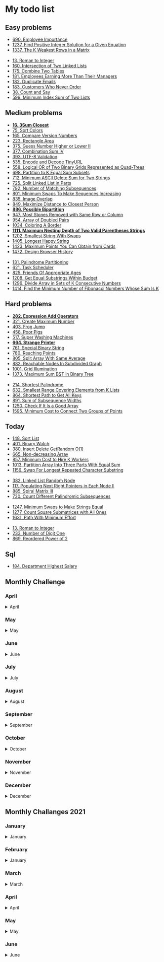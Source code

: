 # My todo list

## Easy problems

* [690. Employee Importance](https://leetcode.com/problems/employee-importance)
* [1237. Find Positive Integer Solution for a Given Equation](https://leetcode.com/problems/find-positive-integer-solution-for-a-given-equation)
* [1337. The K Weakest Rows in a Matrix](https://leetcode.com/problems/the-k-weakest-rows-in-a-matrix)  
&nbsp;  
* [13. Roman to Integer](https://leetcode.com/problems/roman-to-integer)
* [160. Intersection of Two Linked Lists](https://leetcode.com/problems/intersection-of-two-linked-lists)
* [175. Combine Two Tables](https://leetcode.com/problems/combine-two-tables)
* [181. Employees Earning More Than Their Managers](https://leetcode.com/problems/employees-earning-more-than-their-managers)
* [182. Duplicate Emails](https://leetcode.com/problems/duplicate-emails)
* [183. Customers Who Never Order](https://leetcode.com/problems/customers-who-never-order)
* [38. Count and Say](https://leetcode.com/problems/count-and-say)
* [599. Minimum Index Sum of Two Lists](https://leetcode.com/problems/minimum-index-sum-of-two-lists)

## Medium problems

* [**16. 3Sum Closest**](https://leetcode.com/problems/3sum-closest)
* [75. Sort Colors](https://leetcode.com/problems/sort-colors)
* [165. Compare Version Numbers](https://leetcode.com/problems/compare-version-numbers)
* [223. Rectangle Area](https://leetcode.com/problems/rectangle-area)
* [375. Guess Number Higher or Lower II](https://leetcode.com/problems/guess-number-higher-or-lower-ii)
* [377. Combination Sum IV](https://leetcode.com/problems/combination-sum-iv)
* [393. UTF-8 Validation](https://leetcode.com/problems/utf-8-validation)
* [535. Encode and Decode TinyURL](https://leetcode.com/problems/encode-and-decode-tinyurl)
* [558. Logical OR of Two Binary Grids Represented as Quad-Trees](https://leetcode.com/problems/logical-or-of-two-binary-grids-represented-as-quad-trees)
* [698. Partition to K Equal Sum Subsets](https://leetcode.com/problems/partition-to-k-equal-sum-subsets)
* [712. Minimum ASCII Delete Sum for Two Strings](https://leetcode.com/problems/minimum-ascii-delete-sum-for-two-strings)
* [725. Split Linked List in Parts](https://leetcode.com/problems/split-linked-list-in-parts)
* [792. Number of Matching Subsequences](https://leetcode.com/problems/number-of-matching-subsequences)
* [801. Minimum Swaps To Make Sequences Increasing](https://leetcode.com/problems/minimum-swaps-to-make-sequences-increasing)
* [835. Image Overlap](https://leetcode.com/problems/image-overlap)
* [849. Maximize Distance to Closest Person](https://leetcode.com/problems/maximize-distance-to-closest-person)
* [**886. Possible Bipartition**](https://leetcode.com/problems/possible-bipartition)
* [947. Most Stones Removed with Same Row or Column](https://leetcode.com/problems/most-stones-removed-with-same-row-or-column)
* [954. Array of Doubled Pairs](https://leetcode.com/problems/array-of-doubled-pairs)
* [1034. Coloring A Border](https://leetcode.com/problems/coloring-a-border)
* [**1111. Maximum Nesting Depth of Two Valid Parentheses Strings**](https://leetcode.com/problems/maximum-nesting-depth-of-two-valid-parentheses-strings)
* [1202. Smallest String With Swaps](https://leetcode.com/problems/smallest-string-with-swaps)
* [1405. Longest Happy String](https://leetcode.com/problems/longest-happy-string)
* [1423. Maximum Points You Can Obtain from Cards](https://leetcode.com/problems/maximum-points-you-can-obtain-from-cards)
* [1472. Design Browser History](https://leetcode.com/problems/design-browser-history)  
&nbsp;  
* [131. Palindrome Partitioning](https://leetcode.com/problems/palindrome-partitioning)
* [621. Task Scheduler](https://leetcode.com/problems/task-scheduler)
* [825. Friends Of Appropriate Ages](https://leetcode.com/problems/friends-of-appropriate-ages)
* [1208. Get Equal Substrings Within Budget](https://leetcode.com/problems/get-equal-substrings-within-budget)
* [1296. Divide Array in Sets of K Consecutive Numbers](https://leetcode.com/problems/divide-array-in-sets-of-k-consecutive-numbers)
* [1414. Find the Minimum Number of Fibonacci Numbers Whose Sum Is K](https://leetcode.com/problems/find-the-minimum-number-of-fibonacci-numbers-whose-sum-is-k)


## Hard problems

* [**282. Expression Add Operators**](https://leetcode.com/problems/expression-add-operators)
* [321. Create Maximum Number](https://leetcode.com/problems/create-maximum-number)
* [403. Frog Jump](https://leetcode.com/problems/frog-jump)
* [458. Poor Pigs](https://leetcode.com/problems/poor-pigs)
* [517. Super Washing Machines](https://leetcode.com/problems/super-washing-machines)
* [**664. Strange Printer**](https://leetcode.com/problems/strange-printer)
* [761. Special Binary String](https://leetcode.com/problems/special-binary-string)
* [780. Reaching Points](https://leetcode.com/problems/reaching-points)
* [805. Split Array With Same Average](https://leetcode.com/problems/split-array-with-same-average)
* [882. Reachable Nodes In Subdivided Graph](https://leetcode.com/problems/reachable-nodes-in-subdivided-graph)
* [1001. Grid Illumination](https://leetcode.com/problems/grid-illumination)
* [1373. Maximum Sum BST in Binary Tree](https://leetcode.com/problems/maximum-sum-bst-in-binary-tree)  
&nbsp;  
* [214. Shortest Palindrome](https://leetcode.com/problems/shortest-palindrome)
* [632. Smallest Range Covering Elements from K Lists](https://leetcode.com/problems/smallest-range-covering-elements-from-k-lists)
* [864. Shortest Path to Get All Keys](https://leetcode.com/problems/shortest-path-to-get-all-keys)
* [891. Sum of Subsequence Widths](https://leetcode.com/problems/sum-of-subsequence-widths)
* [1250. Check If It Is a Good Array](https://leetcode.com/problems/check-if-it-is-a-good-array)
* [1595. Minimum Cost to Connect Two Groups of Points](https://leetcode.com/problems/minimum-cost-to-connect-two-groups-of-points)



## Today

* [148. Sort List](https://leetcode.com/problems/sort-list)
* [401. Binary Watch](https://leetcode.com/problems/binary-watch)
* [380. Insert Delete GetRandom O(1)](https://leetcode.com/problems/insert-delete-getrandom-o1)
* [665. Non-decreasing Array](https://leetcode.com/problems/non-decreasing-array)
* [857. Minimum Cost to Hire K Workers](https://leetcode.com/problems/minimum-cost-to-hire-k-workers)
* [1013. Partition Array Into Three Parts With Equal Sum](https://leetcode.com/problems/partition-array-into-three-parts-with-equal-sum)
* [1156. Swap For Longest Repeated Character Substring](https://leetcode.com/problems/swap-for-longest-repeated-character-substring)  
&nbsp;  
* [382. Linked List Random Node](https://leetcode.com/problems/linked-list-random-node)
* [117. Populating Next Right Pointers in Each Node II](https://leetcode.com/problems/populating-next-right-pointers-in-each-node-ii)
* [885. Spiral Matrix III](https://leetcode.com/problems/spiral-matrix-iii)
* [730. Count Different Palindromic Subsequences](https://leetcode.com/problems/count-different-palindromic-subsequences)  
&nbsp;  
* [1247. Minimum Swaps to Make Strings Equal](https://leetcode.com/problems/minimum-swaps-to-make-strings-equal)
* [1277. Count Square Submatrices with All Ones](https://leetcode.com/problems/count-square-submatrices-with-all-ones)
* [1631. Path With Minimum Effort](https://leetcode.com/problems/path-with-minimum-effort)  
&nbsp;  
* [13. Roman to Integer](https://leetcode.com/problems/roman-to-integer)
* [233. Number of Digit One](https://leetcode.com/problems/number-of-digit-one)
* [869. Reordered Power of 2](https://leetcode.com/problems/reordered-power-of-2)

## Sql

* [184. Department Highest Salary](https://leetcode.com/problems/department-highest-salary)

## Monthly Challenge

### April

<details close><summary>April</summary>

* [ ] - [136. Single Number](https://leetcode.com/problems/single-number)
* [ ] - [202. Happy Number](https://leetcode.com/problems/happy-number)
* [ ] - [53. Maximum Subarray](https://leetcode.com/problems/maximum-subarray)
* [ ] - [283. Move Zeroes](https://leetcode.com/problems/move-zeroes)
* [ ] - [122. Best Time to Buy and Sell Stock II](https://leetcode.com/problems/best-time-to-buy-and-sell-stock-ii)
* [ ] - [49. Group Anagrams](https://leetcode.com/problems/group-anagrams)  
&nbsp;
* [ ] - [876. Middle of the Linked List](https://leetcode.com/problems/middle-of-the-linked-list)
* [ ] - [844. Backspace String Compare](https://leetcode.com/problems/backspace-string-compare)
* [ ] - [155. Min Stack](https://leetcode.com/problems/min-stack)
* [ ] - [543. Diameter of Binary Tree](https://leetcode.com/problems/diameter-of-binary-tree)
* [ ] - [1046. Last Stone Weight](https://leetcode.com/problems/last-stone-weight)
* [ ] - [525. Contiguous Array](https://leetcode.com/problems/contiguous-array)  
&nbsp;
* [ ] - [238. Product of Array Except Self](https://leetcode.com/problems/product-of-array-except-self)
* [ ] - [678. Valid Parenthesis String](https://leetcode.com/problems/valid-parenthesis-string)
* [ ] - [200. Number of Islands](https://leetcode.com/problems/number-of-islands)
* [ ] - [64. Minimum Path Sum](https://leetcode.com/problems/minimum-path-sum)
* [ ] - [33. Search in Rotated Sorted Array](https://leetcode.com/problems/search-in-rotated-sorted-array)
* [ ] - [1008. Construct Binary Search Tree from Preorder Traversal](https://leetcode.com/problems/construct-binary-search-tree-from-preorder-traversal)  
&nbsp;
* [ ] - [560. Subarray Sum Equals K](https://leetcode.com/problems/subarray-sum-equals-k)
* [ ] - [201. Bitwise AND of Numbers Range](https://leetcode.com/problems/bitwise-and-of-numbers-range)
* [ ] - [146. LRU Cache](https://leetcode.com/problems/lru-cache)
* [ ] - [55. Jump Game](https://leetcode.com/problems/jump-game)
* [ ] - [1143. Longest Common Subsequence](https://leetcode.com/problems/longest-common-subsequence)
* [ ] - [221. Maximal Square](https://leetcode.com/problems/maximal-square)  
&nbsp;
* [ ] - [124. Binary Tree Maximum Path Sum](https://leetcode.com/problems/binary-tree-maximum-path-sum)

</details>

### May

<details close><summary>May</summary>

* [ ] - [278. First Bad Version](https://leetcode.com/problems/first-bad-version)
* [ ] - [771. Jewels and Stones](https://leetcode.com/problems/jewels-and-stones)
* [ ] - [383. Ransom Note](https://leetcode.com/problems/ransom-note)
* [ ] - [476. Number Complement](https://leetcode.com/problems/number-complement)
* [ ] - [387. First Unique Character in a String](https://leetcode.com/problems/first-unique-character-in-a-string)
* [ ] - [169. Majority Element](https://leetcode.com/problems/majority-element)
* [ ] - [993. Cousins in Binary Tree](https://leetcode.com/problems/cousins-in-binary-tree)  
&nbsp;
* [ ] - [1232. Check If It Is a Straight Line](https://leetcode.com/problems/check-if-it-is-a-straight-line)
* [ ] - [367. Valid Perfect Square](https://leetcode.com/problems/valid-perfect-square)
* [ ] - [997. Find the Town Judge](https://leetcode.com/problems/find-the-town-judge)
* [ ] - [733. Flood Fill](https://leetcode.com/problems/flood-fill)
* [ ] - [540. Single Element in a Sorted Array](https://leetcode.com/problems/single-element-in-a-sorted-array)
* [ ] - [402. Remove K Digits](https://leetcode.com/problems/remove-k-digits)
* [ ] - [208. Implement Trie (Prefix Tree)](https://leetcode.com/problems/implement-trie-prefix-tree)  
&nbsp;
* [ ] - [918. Maximum Sum Circular Subarray](https://leetcode.com/problems/maximum-sum-circular-subarray)
* [ ] - [328. Odd Even Linked List](https://leetcode.com/problems/odd-even-linked-list)
* [ ] - [438. Find All Anagrams in a String](https://leetcode.com/problems/find-all-anagrams-in-a-string)
* [ ] - [567. Permutation in String](https://leetcode.com/problems/permutation-in-string)
* [ ] - [901. Online Stock Span](https://leetcode.com/problems/online-stock-span)
* [ ] - [230. Kth Smallest Element in a BST](https://leetcode.com/problems/kth-smallest-element-in-a-bst)
* [ ] - [1277. Count Square Submatrices with All Ones](https://leetcode.com/problems/count-square-submatrices-with-all-ones)  
&nbsp;
* [ ] - [451. Sort Characters By Frequency](https://leetcode.com/problems/sort-characters-by-frequency)
* [ ] - [986. Interval List Intersections](https://leetcode.com/problems/interval-list-intersections)
* [ ] - [1008. Construct Binary Search Tree from Preorder Traversal](https://leetcode.com/problems/construct-binary-search-tree-from-preorder-traversal)
* [ ] - [1035. Uncrossed Lines](https://leetcode.com/problems/uncrossed-lines)
* [ ] - [525. Contiguous Array](https://leetcode.com/problems/contiguous-array)
* [ ] - [886. Possible Bipartition](https://leetcode.com/problems/possible-bipartition)
* [ ] - [338. Counting Bits](https://leetcode.com/problems/counting-bits)  
&nbsp;
* [x] - [207. Course Schedule](https://leetcode.com/problems/course-schedule)
* [ ] - [973. K Closest Points to Origin](https://leetcode.com/problems/k-closest-points-to-origin)
* [ ] - [72. Edit Distance](https://leetcode.com/problems/edit-distance)

</details>

### June

<details close><summary>June</summary>

* [ ] - [226. Invert Binary Tree](https://leetcode.com/problems/invert-binary-tree)
* [ ] - [237. Delete Node in a Linked List](https://leetcode.com/problems/delete-node-in-a-linked-list)
* [ ] - [1029. Two City Scheduling](https://leetcode.com/problems/two-city-scheduling)
* [ ] - [344. Reverse String](https://leetcode.com/problems/reverse-string)
* [ ] - [528. Random Pick with Weight](https://leetcode.com/problems/random-pick-with-weight)
* [ ] - [406. Queue Reconstruction by Height](https://leetcode.com/problems/queue-reconstruction-by-height)
* [ ] - [518. Coin Change 2](https://leetcode.com/problems/coin-change-2)  
&nbsp;
* [ ] - [231. Power of Two](https://leetcode.com/problems/power-of-two)
* [ ] - [392. Is Subsequence](https://leetcode.com/problems/is-subsequence)
* [ ] - [35. Search Insert Position](https://leetcode.com/problems/search-insert-position)
* [ ] - [75. Sort Colors](https://leetcode.com/problems/sort-colors)
* [ ] - [380. Insert Delete GetRandom O(1)](https://leetcode.com/problems/insert-delete-getrandom-o1)
* [ ] - [368. Largest Divisible Subset](https://leetcode.com/problems/largest-divisible-subset)
* [ ] - [787. Cheapest Flights Within K Stops](https://leetcode.com/problems/cheapest-flights-within-k-stops)  
&nbsp;
* [ ] - [700. Search in a Binary Search Tree](https://leetcode.com/problems/search-in-a-binary-search-tree)
* [ ] - [468. Validate IP Address](https://leetcode.com/problems/validate-ip-address)
* [ ] - [130. Surrounded Regions](https://leetcode.com/problems/surrounded-regions)
* [ ] - [275. H-Index II](https://leetcode.com/problems/h-index-ii)
* [ ] - [1044. Longest Duplicate Substring](https://leetcode.com/problems/longest-duplicate-substring)
* [ ] - [60. Permutation Sequence](https://leetcode.com/problems/permutation-sequence)
* [ ] - [174. Dungeon Game](https://leetcode.com/problems/dungeon-game)  
&nbsp;
* [ ] - [137. Single Number II](https://leetcode.com/problems/single-number-ii)
* [ ] - [222. Count Complete Tree Nodes](https://leetcode.com/problems/count-complete-tree-nodes)
* [ ] - [96. Unique Binary Search Trees](https://leetcode.com/problems/unique-binary-search-trees)
* [ ] - [287. Find the Duplicate Number](https://leetcode.com/problems/find-the-duplicate-number)
* [ ] - [129. Sum Root to Leaf Numbers](https://leetcode.com/problems/sum-root-to-leaf-numbers)
* [ ] - [279. Perfect Squares](https://leetcode.com/problems/perfect-squares)
* [ ] - [332. Reconstruct Itinerary](https://leetcode.com/problems/reconstruct-itinerary)  
&nbsp;
* [ ] - [62. Unique Paths](https://leetcode.com/problems/unique-paths)
* [ ] - [212. Word Search II](https://leetcode.com/problems/word-search-ii)

</details>

### July

<details close><summary>July</summary>

* [ ] - [441. Arranging Coins](https://leetcode.com/problems/arranging-coins)
* [ ] - [107. Binary Tree Level Order Traversal II](https://leetcode.com/problems/binary-tree-level-order-traversal-ii)
* [ ] - [957. Prison Cells After N Days](https://leetcode.com/problems/prison-cells-after-n-days)
* [ ] - [Ugly Number II](https://leetcode.com/problems/ugly-number-ii)
* [ ] - [Hamming Distance](https://leetcode.com/problems/hamming-distance)
* [ ] - [Plus One](https://leetcode.com/problems/plus-one)
* [ ] - [463. Island Perimeter](https://leetcode.com/problems/island-perimeter)  
&nbsp;
* [ ] - [15. 3Sum](https://leetcode.com/problems/3sum)
* [ ] - [662. Maximum Width of Binary Tree](https://leetcode.com/problems/maximum-width-of-binary-tree)
* [ ] - [430. Flatten a Multilevel Doubly Linked List](https://leetcode.com/problems/flatten-a-multilevel-doubly-linked-list)
* [ ] - [78. Subsets](https://leetcode.com/problems/subsets)
* [ ] - [190. Reverse Bits](https://leetcode.com/problems/reverse-bits)
* [ ] - [100. Same Tree](https://leetcode.com/problems/same-tree)
* [ ] - [1344. Angle Between Hands of a Clock](https://leetcode.com/problems/angle-between-hands-of-a-clock)  
&nbsp;
* [ ] - [151. Reverse Words in a String](https://leetcode.com/problems/reverse-words-in-a-string)
* [ ] - [50. Pow(x, n)](https://leetcode.com/problems/powx-n)
* [ ] - [347. Top K Frequent Elements](https://leetcode.com/problems/top-k-frequent-elements)
* [x] - [210. Course Schedule II](https://leetcode.com/problems/course-schedule-ii)
* [ ] - [67. Add Binary](https://leetcode.com/problems/add-binary)
* [ ] - [203. Remove Linked List Elements](https://leetcode.com/problems/remove-linked-list-elements)
* [ ] - [79. Word Search](https://leetcode.com/problems/word-search)  
&nbsp;
* [ ] - [103. Binary Tree Zigzag Level Order Traversal](https://leetcode.com/problems/binary-tree-zigzag-level-order-traversal)
* [ ] - [260. Single Number III](https://leetcode.com/problems/single-number-iii)
* [ ] - [797. All Paths From Source to Target](https://leetcode.com/problems/all-paths-from-source-to-target)
* [ ] - [154. Find Minimum in Rotated Sorted Array II](https://leetcode.com/problems/find-minimum-in-rotated-sorted-array-ii)
* [ ] - [258. Add Digits](https://leetcode.com/problems/add-digits)
* [ ] - [106. Construct Binary Tree from Inorder and Postorder Traversal](https://leetcode.com/problems/construct-binary-tree-from-inorder-and-postorder-traversal)
* [ ] - [621. Task Scheduler](https://leetcode.com/problems/task-scheduler)  
&nbsp;
* [ ] - [309. Best Time to Buy and Sell Stock with Cooldown](https://leetcode.com/problems/best-time-to-buy-and-sell-stock-with-cooldown)
* [ ] - [140. Word Break II](https://leetcode.com/problems/word-break-ii)
* [ ] - [70. Climbing Stairs](https://leetcode.com/problems/climbing-stairs)  

</details>

### August

<details close><summary>August</summary>

* [ ] - [520. Detect Capital](https://leetcode.com/problems/detect-capital)
* [ ] - [705. Design HashSet](https://leetcode.com/problems/design-hashset)
* [ ] - [125. Valid Palindrome](https://leetcode.com/problems/valid-palindrome)
* [ ] - [342. Power of Four](https://leetcode.com/problems/power-of-four)
* [ ] - [211. Design Add and Search Words Data Structure](https://leetcode.com/problems/design-add-and-search-words-data-structure)
* [ ] - [442. Find All Duplicates in an Array](https://leetcode.com/problems/find-all-duplicates-in-an-array)
* [ ] - [987. Vertical Order Traversal of a Binary Tree](https://leetcode.com/problems/vertical-order-traversal-of-a-binary-tree)  
&nbsp;
* [ ] - [437. Path Sum III](https://leetcode.com/problems/path-sum-iii)
* [ ] - [994. Rotting Oranges](https://leetcode.com/problems/rotting-oranges)
* [ ] - [171. Excel Sheet Column Number](https://leetcode.com/problems/excel-sheet-column-number)
* [ ] - [274. H-Index](https://leetcode.com/problems/h-index)
* [ ] - [119. Pascal's Triangle II](https://leetcode.com/problems/pascals-triangle-ii)
* [ ] - [1286. Iterator for Combination](https://leetcode.com/problems/iterator-for-combination)
* [ ] - [409. Longest Palindrome](https://leetcode.com/problems/longest-palindrome)  
&nbsp;
* [ ] - [435. Non-overlapping Intervals](https://leetcode.com/problems/non-overlapping-intervals)
* [ ] - [123. Best Time to Buy and Sell Stock III](https://leetcode.com/problems/best-time-to-buy-and-sell-stock-iii)
* [ ] - [1103. Distribute Candies to People](https://leetcode.com/problems/distribute-candies-to-people)
* [ ] - [967. Numbers With Same Consecutive Differences](https://leetcode.com/problems/numbers-with-same-consecutive-differences)
* [ ] - [824. Goat Latin](https://leetcode.com/problems/goat-latin)
* [ ] - [143. Reorder List](https://leetcode.com/problems/reorder-list)
* [ ] - [905. Sort Array By Parity](https://leetcode.com/problems/sort-array-by-parity)  
&nbsp;
* [ ] - [497. Random Point in Non-overlapping Rectangles](https://leetcode.com/problems/random-point-in-non-overlapping-rectangles)
* [ ] - [1032. Stream of Characters](https://leetcode.com/problems/stream-of-characters)
* [ ] - [404. Sum of Left Leaves](https://leetcode.com/problems/sum-of-left-leaves)
* [ ] - [983. Minimum Cost For Tickets](https://leetcode.com/problems/minimum-cost-for-tickets)
* [ ] - [412. Fizz Buzz](https://leetcode.com/problems/fizz-buzz)
* [ ] - [436. Find Right Interval](https://leetcode.com/problems/find-right-interval)
* [ ] - [470. Implement Rand10() Using Rand7()](https://leetcode.com/problems/implement-rand10-using-rand7)  
&nbsp;
* [ ] - [969. Pancake Sorting](https://leetcode.com/problems/pancake-sorting)
* [ ] - [952. Largest Component Size by Common Factor](https://leetcode.com/problems/largest-component-size-by-common-factor)
* [ ] - [450. Delete Node in a BST](https://leetcode.com/problems/delete-node-in-a-bst)  

</details> 

### September 

<details close><summary>September</summary>

* [ ] - [949. Largest Time for Given Digits](https://leetcode.com/problems/largest-time-for-given-digits)
* [ ] - [220. Contains Duplicate III](https://leetcode.com/problems/contains-duplicate-iii)
* [ ] - [459. Repeated Substring Pattern](https://leetcode.com/problems/repeated-substring-pattern)
* [ ] - [763. Partition Labels](https://leetcode.com/problems/partition-labels)
* [ ] - [1305. All Elements in Two Binary Search Trees](https://leetcode.com/problems/all-elements-in-two-binary-search-trees)
* [ ] - [835. Image Overlap](https://leetcode.com/problems/image-overlap)
* [ ] - [290. Word Pattern](https://leetcode.com/problems/word-pattern)  
&nbsp;
* [ ] - [1022. Sum of Root To Leaf Binary Numbers](https://leetcode.com/problems/sum-of-root-to-leaf-binary-numbers)
* [ ] - [165. Compare Version Numbers](https://leetcode.com/problems/compare-version-numbers)
* [ ] - [299. Bulls and Cows](https://leetcode.com/problems/bulls-and-cows)
* [ ] - [152. Maximum Product Subarray](https://leetcode.com/problems/maximum-product-subarray)
* [ ] - [216. Combination Sum III](https://leetcode.com/problems/combination-sum-iii)
* [ ] - [57. Insert Interval](https://leetcode.com/problems/insert-interval)
* [ ] - [198. House Robber](https://leetcode.com/problems/house-robber)  
&nbsp;
* [ ] - [58. Length of Last Word](https://leetcode.com/problems/length-of-last-word)
* [ ] - [421. Maximum XOR of Two Numbers in an Array](https://leetcode.com/problems/maximum-xor-of-two-numbers-in-an-array)
* [ ] - [1041. Robot Bounded In Circle](https://leetcode.com/problems/robot-bounded-in-circle)
* [ ] - [121. Best Time to Buy and Sell Stock](https://leetcode.com/problems/best-time-to-buy-and-sell-stock)
* [ ] - [1291. Sequential Digits](https://leetcode.com/problems/sequential-digits)
* [ ] - [980. Unique Paths III](https://leetcode.com/problems/unique-paths-iii)
* [ ] - [1094. Car Pooling](https://leetcode.com/problems/car-pooling)  
&nbsp;
* [ ] - [229. Majority Element II](https://leetcode.com/problems/majority-element-ii)
* [ ] - [134. Gas Station](https://leetcode.com/problems/gas-station)
* [ ] - [389. Find the Difference](https://leetcode.com/problems/find-the-difference)
* [ ] - [179. Largest Number](https://leetcode.com/problems/largest-number)
* [ ] - [495. Teemo Attacking](https://leetcode.com/problems/teemo-attacking)
* [ ] - [399. Evaluate Division](https://leetcode.com/problems/evaluate-division)
* [ ] - [713. Subarray Product Less Than K](https://leetcode.com/problems/subarray-product-less-than-k)  
&nbsp;
* [ ] - [139. Word Break](https://leetcode.com/problems/word-break)
* [ ] - [41. First Missing Positive](https://leetcode.com/problems/first-missing-positive)  

</details>

### October

<details close><summary>October</summary>

* [ ] - [933. Number of Recent Calls](https://leetcode.com/problems/number-of-recent-calls)
* [ ] - [39. Combination Sum](https://leetcode.com/problems/combination-sum)
* [ ] - [532. K-diff Pairs in an Array](https://leetcode.com/problems/k-diff-pairs-in-an-array)
* [ ] - [1288. Remove Covered Intervals](https://leetcode.com/problems/remove-covered-intervals)
* [ ] - [1009. Complement of Base 10 Integer](https://leetcode.com/problems/complement-of-base-10-integer)
* [ ] - [701. Insert into a Binary Search Tree](https://leetcode.com/problems/insert-into-a-binary-search-tree)
* [ ] - [61. Rotate List](https://leetcode.com/problems/rotate-list)  
&nbsp;
* [ ] - [704. Binary Search](https://leetcode.com/problems/binary-search)
* [ ] - [297. Serialize and Deserialize Binary Tree](https://leetcode.com/problems/serialize-and-deserialize-binary-tree)
* [ ] - [452. Minimum Number of Arrows to Burst Balloons](https://leetcode.com/problems/minimum-number-of-arrows-to-burst-balloons)
* [ ] - [316. Remove Duplicate Letters](https://leetcode.com/problems/remove-duplicate-letters)
* [ ] - [859. Buddy Strings](https://leetcode.com/problems/buddy-strings)
* [ ] - [148. Sort List](https://leetcode.com/problems/sort-list)
* [ ] - [213. House Robber II](https://leetcode.com/problems/house-robber-ii)  
&nbsp;
* [ ] - [189. Rotate Array](https://leetcode.com/problems/rotate-array)
* [ ] - [74. Search a 2D Matrix](https://leetcode.com/problems/search-a-2d-matrix)
* [ ] - [187. Repeated DNA Sequences](https://leetcode.com/problems/repeated-dna-sequences)
* [ ] - [188. Best Time to Buy and Sell Stock IV](https://leetcode.com/problems/best-time-to-buy-and-sell-stock-iv)
* [ ] - [1007. Minimum Domino Rotations For Equal Row](https://leetcode.com/problems/minimum-domino-rotations-for-equal-row)
* [ ] - [133. Clone Graph](https://leetcode.com/problems/clone-graph)
* [ ] - [735. Asteroid Collision](https://leetcode.com/problems/asteroid-collision)  
&nbsp;
* [ ] - [111. Minimum Depth of Binary Tree](https://leetcode.com/problems/minimum-depth-of-binary-tree)
* [ ] - [132 Pattern](https://leetcode.com/problems/132-pattern)
* [ ] - [948. Bag of Tokens](https://leetcode.com/problems/bag-of-tokens)
* [ ] - [1510. Stone Game IV](https://leetcode.com/problems/stone-game-iv)
* [ ] - [799. Champagne Tower](https://leetcode.com/problems/champagne-tower)
* [ ] - [142. Linked List Cycle II](https://leetcode.com/problems/linked-list-cycle-ii)
* [ ] - [228. Summary Ranges](https://leetcode.com/problems/summary-ranges)  
&nbsp;
* [ ] - [849. Maximize Distance to Closest Person](https://leetcode.com/problems/maximize-distance-to-closest-person)
* [ ] - [673. Number of Longest Increasing Subsequence](https://leetcode.com/problems/number-of-longest-increasing-subsequence)
* [ ] - [99. Recover Binary Search Tree](https://leetcode.com/problems/recover-binary-search-tree)  

</details>

### November

<details close><summary>November</summary>

* [ ] - [1290. Convert Binary Number in a Linked List to Integer](https://leetcode.com/problems/convert-binary-number-in-a-linked-list-to-integer)
* [ ] - [147. Insertion Sort List](https://leetcode.com/problems/insertion-sort-list)
* [ ] - [1446. Consecutive Characters](https://leetcode.com/problems/consecutive-characters)
* [ ] - [310. Minimum Height Trees](https://leetcode.com/problems/minimum-height-trees)
* [ ] - [1217. Minimum Cost to Move Chips to The Same Position](https://leetcode.com/problems/minimum-cost-to-move-chips-to-the-same-position)
* [ ] - [1283. Find the Smallest Divisor Given a Threshold](https://leetcode.com/problems/find-the-smallest-divisor-given-a-threshold)
* [ ] - [445. Add Two Numbers II](https://leetcode.com/problems/add-two-numbers-ii)  
&nbsp;
* [ ] - [563. Binary Tree Tilt](https://leetcode.com/problems/binary-tree-tilt)
* [ ] - [1026. Maximum Difference Between Node and Ancestor](https://leetcode.com/problems/maximum-difference-between-node-and-ancestor)
* [ ] - [832. Flipping an Image](https://leetcode.com/problems/flipping-an-image)
* [ ] - [593. Valid Square](https://leetcode.com/problems/valid-square)
* [ ] - [47. Permutations II](https://leetcode.com/problems/permutations-ii)
* [ ] - [116. Populating Next Right Pointers in Each Node](https://leetcode.com/problems/populating-next-right-pointers-in-each-node)
* [ ] - [458. Poor Pigs](https://leetcode.com/problems/poor-pigs)  
&nbsp;
* [ ] - [938. Range Sum of BST](https://leetcode.com/problems/range-sum-of-bst)
* [ ] - [845. Longest Mountain in Array](https://leetcode.com/problems/longest-mountain-in-array)
* [ ] - [858. Mirror Reflection](https://leetcode.com/problems/mirror-reflection)
* [ ] - [56. Merge Intervals](https://leetcode.com/problems/merge-intervals)
* [ ] - [394. Decode String](https://leetcode.com/problems/decode-string)
* [ ] - [81. Search in Rotated Sorted Array II](https://leetcode.com/problems/search-in-rotated-sorted-array-ii)
* [ ] - [902. Numbers At Most N Given Digit Set](https://leetcode.com/problems/numbers-at-most-n-given-digit-set)  
&nbsp;
* [ ] - [804. Unique Morse Code Words](https://leetcode.com/problems/unique-morse-code-words)
* [ ] - [337. House Robber III](https://leetcode.com/problems/house-robber-iii)
* [ ] - [227. Basic Calculator II](https://leetcode.com/problems/basic-calculator-ii)
* [ ] - [1015. Smallest Integer Divisible by K](https://leetcode.com/problems/smallest-integer-divisible-by-k)
* [ ] - [395. Longest Substring with At Least K Repeating Characters](https://leetcode.com/problems/longest-substring-with-at-least-k-repeating-characters)
* [ ] - [416. Partition Equal Subset Sum](https://leetcode.com/problems/partition-equal-subset-sum)
* [ ] - [239. Sliding Window Maximum](https://leetcode.com/problems/sliding-window-maximum)  
&nbsp;
* [ ] - [1306. Jump Game III](https://leetcode.com/problems/jump-game-iii)
* [ ] - [218. The Skyline Problem](https://leetcode.com/problems/the-skyline-problem)  

</details>


### December

<details close><summary>December</summary>

* [x] - [104. Maximum Depth of Binary Tree](https://leetcode.com/problems/maximum-depth-of-binary-tree)
* [x] - [382. Linked List Random Node](https://leetcode.com/problems/linked-list-random-node)
* [x] - [897. Increasing Order Search Tree](https://leetcode.com/problems/increasing-order-search-tree)
* [x] - [1492. The kth Factor of n](https://leetcode.com/problems/the-kth-factor-of-n)
* [x] - [605. Can Place Flowers](https://leetcode.com/problems/can-place-flowers)
* [ ] - [117. Populating Next Right Pointers in Each Node II](https://leetcode.com/problems/populating-next-right-pointers-in-each-node-ii)
* [x] - [59. Spiral Matrix II](https://leetcode.com/problems/spiral-matrix-ii)  
&nbsp;
* [ ] - [1010. Pairs of Songs With Total Durations Divisible by 60](https://leetcode.com/problems/pairs-of-songs-with-total-durations-divisible-by-60)
* [ ] - [173. Binary Search Tree Iterator](https://leetcode.com/problems/binary-search-tree-iterator)
* [ ] - [941. Valid Mountain Array](https://leetcode.com/problems/valid-mountain-array)
* [ ] - [80. Remove Duplicates from Sorted Array II](https://leetcode.com/problems/remove-duplicates-from-sorted-array-ii)
* [ ] - [865. Smallest Subtree with all the Deepest Nodes](https://leetcode.com/problems/smallest-subtree-with-all-the-deepest-nodes)
* [ ] - [312. Burst Balloons](https://leetcode.com/problems/burst-balloons)
* [ ] - [131. Palindrome Partitioning](https://leetcode.com/problems/palindrome-partitioning)  
&nbsp;
* [ ] - [977. Squares of a Sorted Array](https://leetcode.com/problems/squares-of-a-sorted-array)
* [ ] - [98. Validate Binary Search Tree](https://leetcode.com/problems/validate-binary-search-tree)
* [ ] - [454. 4Sum II](https://leetcode.com/problems/4sum-ii)
* [ ] - [334. Increasing Triplet Subsequence](https://leetcode.com/problems/increasing-triplet-subsequence)
* [ ] - [1463. Cherry Pickup II](https://leetcode.com/problems/cherry-pickup-ii)
* [ ] - [880. Decoded String at Index](https://leetcode.com/problems/decoded-string-at-index)
* [ ] - [910. Smallest Range II](https://leetcode.com/problems/smallest-range-ii)  
&nbsp;  
* [x] - [110. Balanced Binary Tree](https://leetcode.com/problems/balanced-binary-tree)
* [ ] - [556. Next Greater Element III](https://leetcode.com/problems/next-greater-element-iii)
* [ ] - [24. Swap Nodes in Pairs](https://leetcode.com/problems/swap-nodes-in-pairs)
* [ ] - [498. Diagonal Traverse](https://leetcode.com/problems/diagonal-traverse)
* [ ] - [91. Decode Ways](https://leetcode.com/problems/decode-ways)
* [ ] - [1345. Jump Game IV](https://leetcode.com/problems/jump-game-iv)
* [ ] - [754. Reach a Number](https://leetcode.com/problems/reach-a-number)  
&nbsp;
* [ ] - [1457. Pseudo-Palindromic Paths in a Binary Tree](https://leetcode.com/problems/pseudo-palindromic-paths-in-a-binary-tree)
* [ ] - [289. Game of Life](https://leetcode.com/problems/game-of-life)
* [x] - [84. Largest Rectangle in Histogram](https://leetcode.com/problems/largest-rectangle-in-histogram)  

</details>

## Monthly Challanges 2021

### January

<details close><summary>January</summary>

* [x] - [1640. Check Array Formation Through Concatenation](https://leetcode.com/problems/check-array-formation-through-concatenation)
* [x] - [1379. Find a Corresponding Node of a Binary Tree in a Clone of That Tree](https://leetcode.com/problems/find-a-corresponding-node-of-a-binary-tree-in-a-clone-of-that-tree)
* [x] - [526. Beautiful Arrangement](https://leetcode.com/problems/beautiful-arrangement)
* [x] - [21. Merge Two Sorted Lists](https://leetcode.com/problems/merge-two-sorted-lists)
* [x] - [82. Remove Duplicates from Sorted List II](https://leetcode.com/problems/remove-duplicates-from-sorted-list-ii)
* [x] - [1539. Kth Missing Positive Number](https://leetcode.com/problems/kth-missing-positive-number)
* [x] - [3. Longest Substring Without Repeating Characters](https://leetcode.com/problems/longest-substring-without-repeating-characters)  
&nbsp;
* [x] - [1662. Check If Two String Arrays are Equivalent](https://leetcode.com/problems/check-if-two-string-arrays-are-equivalent)
* [x] - [127. Word Ladder](https://leetcode.com/problems/word-ladder)
* [x] - [1649. Create Sorted Array through Instructions](https://leetcode.com/problems/create-sorted-array-through-instructions)
* [x] - [88. Merge Sorted Array](https://leetcode.com/problems/merge-sorted-array)
* [x] - [2. Add Two Numbers](https://leetcode.com/problems/add-two-numbers)
* [x] - [881. Boats to Save People](https://leetcode.com/problems/boats-to-save-people)
* [x] - [1658. Minimum Operations to Reduce X to Zero](https://leetcode.com/problems/minimum-operations-to-reduce-x-to-zero)  
&nbsp;
* [x] - [1646. Get Maximum in Generated Array](https://leetcode.com/problems/get-maximum-in-generated-array)
* [x] - [215. Kth Largest Element in an Array](https://leetcode.com/problems/kth-largest-element-in-an-array)
* [x] - [1641. Count Sorted Vowel Strings](https://leetcode.com/problems/count-sorted-vowel-strings)
* [x] - [1679. Max Number of K-Sum Pairs](https://leetcode.com/problems/max-number-of-k-sum-pairs)
* [x] - [5. Longest Palindromic Substring](https://leetcode.com/problems/longest-palindromic-substring)
* [x] - [20. Valid Parentheses](https://leetcode.com/problems/valid-parentheses)
* [x] - [1673. Find the Most Competitive Subsequence](https://leetcode.com/problems/find-the-most-competitive-subsequence)  
&nbsp;  
* [x] - [1657. Determine if Two Strings Are Close](https://leetcode.com/problems/determine-if-two-strings-are-close)
* [x] - [1329. Sort the Matrix Diagonally](https://leetcode.com/problems/sort-the-matrix-diagonally)  
* [x] - [23. Merge k Sorted Lists](https://leetcode.com/problems/merge-k-sorted-lists)
* [x] - [1437. Check If All 1's Are at Least Length K Places Away](https://leetcode.com/problems/check-if-all-1s-are-at-least-length-k-places-away)
* [x] - [1631. Path With Minimum Effort](https://leetcode.com/problems/path-with-minimum-effort)
* [x] - [1680. Concatenation of Consecutive Binary Numbers](https://leetcode.com/problems/concatenation-of-consecutive-binary-numbers)
* [x] - [1663. Smallest String With A Given Numeric Value](https://leetcode.com/problems/smallest-string-with-a-given-numeric-value)  
&nbsp;  
* [x] - [987. Vertical Order Traversal of a Binary Tree](https://leetcode.com/problems/vertical-order-traversal-of-a-binary-tree)
* [x] - [1675. Minimize Deviation in Array](https://leetcode.com/problems/minimize-deviation-in-array)
* [x] - [31. Next Permutation](https://leetcode.com/problems/next-permutation)

</details>

### February

<details close><summary>January</summary>

* [x] - [191. Number of 1 Bits](https://leetcode.com/problems/number-of-1-bits)
* [x] - [669. Trim a Binary Search Tree](https://leetcode.com/problems/trim-a-binary-search-tree)
* [x] - [141. Linked List Cycle](https://leetcode.com/problems/linked-list-cycle)
* [x] - [594. Longest Harmonious Subsequence](https://leetcode.com/problems/longest-harmonious-subsequence)
* [x] - [71. Simplify Path](https://leetcode.com/problems/simplify-path)
* [x] - [199. Binary Tree Right Side View](https://leetcode.com/problems/binary-tree-right-side-view)
* [x] - [Shortest Distance to a Character](https://leetcode.com/problems/shortest-distance-to-a-character)  
&nbsp;  
* [x] - [Peeking Iterator](https://leetcode.com/problems/peeking-iterator)
* [x] - [Convert BST to Greater Tree](https://leetcode.com/problems/convert-bst-to-greater-tree)
* [x] - [Copy List with Random Pointer](https://leetcode.com/problems/copy-list-with-random-pointer)
* [x] - [Valid Anagram](https://leetcode.com/problems/valid-anagram)
* [x] - [Number of Steps to Reduce a Number to Zero](https://leetcode.com/problems/number-of-steps-to-reduce-a-number-to-zero)
* [x] - [Shortest Path in Binary Matrix](https://leetcode.com/problems/shortest-path-in-binary-matrix)
* [x] - [Is Graph Bipartite?](https://leetcode.com/problems/is-graph-bipartite)  
&nbsp;  
* [x] - [The K Weakest Rows in a Matrix](https://leetcode.com/problems/the-k-weakest-rows-in-a-matrix)
* [ ] - [Letter Case Permutation](https://leetcode.com/problems/letter-case-permutation)
* [ ] - [Container With Most Water](https://leetcode.com/problems/container-with-most-water)
* [x] - [Arithmetic Slices](https://leetcode.com/problems/arithmetic-slices)
* [x] - [Minimum Remove to Make Valid Parentheses](https://leetcode.com/problems/minimum-remove-to-make-valid-parentheses)
* [x] - [Roman to Integer](https://leetcode.com/problems/roman-to-integer)
* [x] - [Broken Calculator](https://leetcode.com/problems/broken-calculator)  
&nbsp;  
* [x] - [Longest Word in Dictionary through Deleting](https://leetcode.com/problems/longest-word-in-dictionary-through-deleting)
* [ ] - [Search a 2D Matrix II](https://leetcode.com/problems/search-a-2d-matrix-ii)
* [ ] - [Score of Parentheses](https://leetcode.com/problems/score-of-parenthesesF)
* [ ] - [Shortest Unsorted Continuous Subarray](https://leetcode.com/problems/shortest-unsorted-continuous-subarray)
* [x] - [Validate Stack Sequences](https://leetcode.com/problems/validate-stack-sequences)
* [ ] - [Divide Two Integers](https://leetcode.com/problems/divide-two-integers)
* [ ] - [Maximum Frequency Stack](https://leetcode.com/problems/maximum-frequency-stack)

</details>

### March

<details close><summary>March</summary>

* [x] - [Distribute Candies](https://leetcode.com/problems/distribute-candies)
* [x] - [Set Mismatch](https://leetcode.com/problems/set-mismatch)
* [x] - [Missing Number](https://leetcode.com/problems/missing-number)
* [x] - [Intersection of Two Linked Lists](https://leetcode.com/problems/intersection-of-two-linked-lists)
* [ ] - [Average of Levels in Binary Tree](https://leetcode.com/problems/average-of-levels-in-binary-tree)
* [ ] - [Short Encoding of Words](https://leetcode.com/problems/short-encoding-of-words)
* [ ] - [Design HashMap](https://leetcode.com/problems/design-hashmap)  
&nbsp;  
* [ ] - [Remove Palindromic Subsequences](https://leetcode.com/problems/remove-palindromic-subsequences)
* [ ] - [Add One Row to Tree](https://leetcode.com/problems/add-one-row-to-tree)
* [ ] - [Integer to Roman](https://leetcode.com/problems/integer-to-roman)
* [ ] - [Coin Change](https://leetcode.com/problems/coin-change)
* [ ] - [Check If a String Contains All Binary Codes of Size K](https://leetcode.com/problems/check-if-a-string-contains-all-binary-codes-of-size-k)
* [ ] - [Binary Trees With Factors](https://leetcode.com/problems/binary-trees-with-factors)
* [ ] - [Swapping Nodes in a Linked List](https://leetcode.com/problems/swapping-nodes-in-a-linked-list)  
&nbsp;  
* [ ] - [Encode and Decode TinyURL](https://leetcode.com/problems/encode-and-decode-tinyurl)  
* [ ] - [Best Time to Buy and Sell Stock with Transaction Fee](https://leetcode.com/problems/best-time-to-buy-and-sell-stock-with-transaction-fee)
* [ ] - [Generate Random Point in a Circle](https://leetcode.com/problems/generate-random-point-in-a-circle)
* [ ] - [Wiggle Subsequence](https://leetcode.com/problems/wiggle-subsequence)
* [ ] - [Keys and Rooms](https://leetcode.com/problems/keys-and-rooms)
* [ ] - [Design Underground System](https://leetcode.com/problems/design-underground-system)
* [ ] - [Reordered Power of 2](https://leetcode.com/problems/reordered-power-of-20)  
&nbsp;  
* [ ] - [Vowel Spellchecker](https://leetcode.com/problems/vowel-spellchecker)  
* [ ] - [3Sum With Multiplicity](https://leetcode.com/problems/3sum-with-multiplicity)  
* [ ] - [Advantage Shuffle](https://leetcode.com/problems/advantage-shuffle)  
* [ ] - [Pacific Atlantic Water Flow](https://leetcode.com/problems/pacific-atlantic-water-flow)  
* [ ] - [Word Subsets](https://leetcode.com/problems/word-subsets)  
* [ ] - [Palindromic Substrings](https://leetcode.com/problems/palindromic-substrings)  
* [ ] - [Reconstruct Original Digits from English](https://leetcode.com/problems/reconstruct-original-digits-from-english)  
&nbsp;  
* [ ] - [Flip Binary Tree To Match Preorder Traversal](https://leetcode.com/problems/flip-binary-tjree-to-match-preorder-traversal)
* [ ] - [Russian Doll Envelopes](https://leetcode.com/problems/russian-doll-envelopes)
* [ ] - [Russian Doll Envelopes](https://leetcode.com/problems/russian-doll-envelopes)


</details>

### April

<details close><summary>April</summary>

* [x] - [Palindrome Linked List](https://leetcode.com/problems/palindrome-linked-list)
* [ ] - [Ones and Zeroes](https://leetcode.com/problems/ones-and-zeroes)
* [ ] - [Longest Valid Parentheses](https://leetcode.com/problems/longest-valid-parentheses)
* [ ] - [Design Circular Queue](https://leetcode.com/problems/design-circular-queue)
* [ ] - [Global and Local Inversions](https://leetcode.com/problems/global-and-local-inversions)
* [ ] - [Minimum Operations to Make Array Equal](https://leetcode.com/problems/minimum-operations-to-make-array-equal)
* [ ] - [Determine if String Halves Are Alike](https://leetcode.com/problems/determine-if-string-halves-are-alike)  
&nbsp;  
* [ ] - [Letter Combinations of a Phone Number](https://leetcode.com/problems/letter-combinations-of-a-phone-number)
* [ ] - [Verifying an Alien Dictionary](https://leetcode.com/problems/verifying-an-alien-dictionary)
* [ ] - [Longest Increasing Path in a Matrix](https://leetcode.com/problems/longest-increasing-path-in-a-matrix)
* [ ] - [Deepest Leaves Sum](https://leetcode.com/problems/deepest-leaves-sum)
* [ ] - [Beautiful Arrangement II](https://leetcode.com/problems/beautiful-arrangement-ii)
* [ ] - [Flatten Nested List Iterator](https://leetcode.com/problems/flatten-nested-list-iterator)
* [ ] - [Partition List](https://leetcode.com/problems/partition-list)  
&nbsp;  
* [ ] - [Fibonacci Number](https://leetcode.com/problems/fibonacci-number)
* [ ] - [Remove All Adjacent Duplicates in String II](https://leetcode.com/problems/remove-all-adjacent-duplicates-in-string-ii)
* [ ] - [Number of Submatrices That Sum to Target](https://leetcode.com/problems/number-of-submatrices-that-sum-to-target)
* [ ] - [Remove Nth Node From End of List](https://leetcode.com/problems/remove-nth-node-from-end-of-list)
* [ ] - [Combination Sum IV](https://leetcode.com/problems/combination-sum-iv)
* [ ] - [N-ary Tree Preorder Traversal](https://leetcode.com/problems/n-ary-tree-preorder-traversal)
* [ ] - [Triangle](https://leetcode.com/problems/triangle)  
&nbsp;  
* [ ] - [Brick Wall](https://leetcode.com/problems/brick-wall)
* [ ] - [Count Binary Substrings](https://leetcode.com/problems/count-binary-substrings)
* [ ] - [Critical Connections in a Network](https://leetcode.com/problems/critical-connections-in-a-network)
* [ ] - [Rotate Image](https://leetcode.com/problems/rotate-image)
* [ ] - [Furthest Building You Can Reach](https://leetcode.com/problems/furthest-building-you-can-reach)
* [ ] - [Power of Three](https://leetcode.com/problems/power-of-three)  
* [ ] - [Unique Paths II](https://leetcode.com/problems/unique-paths-ii)  
&nbsp;  
* [ ] - [Find First and Last Position of Element in Sorted Array](https://leetcode.com/problems/find-first-and-last-position-of-element-in-sorted-array)
* [ ] - [Powerful Integers](https://leetcode.com/problems/powerful-integers)  

</details>

### May

<details close><summary>May</summary>

* [ ] - [Prefix and Suffix Search](https://leetcode.com/problems/prefix-and-suffix-search)
* [ ] - [Course Schedule III](https://leetcode.com/problems/course-schedule-iii)
* [x] - [Running Sum of 1d Array](https://leetcode.com/problems/running-sum-of-1d-array)
* [ ] - [Non-decreasing Array](https://leetcode.com/problems/non-decreasing-array)
* [ ] - [Jump Game II](https://leetcode.com/problems/jump-game-ii)
* [ ] - [Convert Sorted List to Binary Search Tree](https://leetcode.com/problems/convert-sorted-list-to-binary-search-tree)
* [ ] - [Delete Operation for Two Strings](https://leetcode.com/problems/delete-operation-for-two-strings)  
&nbsp;  
* [ ] - [Super Palindromes](https://leetcode.com/problems/super-palindromes)
* [ ] - [Construct Target Array With Multiple Sums](https://leetcode.com/problems/construct-target-array-with-multiple-sums)  
* [ ] - [Count Primes](https://leetcode.com/problems/count-primes)  
* [ ] - [Maximum Points You Can Obtain from Cards](https://leetcode.com/problems/maximum-points-you-can-obtain-from-cards)  
* [ ] - [Range Sum Query 2D - Immutable](https://leetcode.com/problems/range-sum-query-2d-immutable)  
* [ ] - [Ambiguous Coordinates](https://leetcode.com/problems/ambiguous-coordinates)  
* [ ] - [Flatten Binary Tree to Linked List](https://leetcode.com/problems/flatten-binary-tree-to-linked-list)  
&nbsp;  
* [ ] - [Valid Number](https://leetcode.com/problems/valid-number)  
* [ ] - [Binary Tree Cameras](https://leetcode.com/problems/binary-tree-cameras)  
* [ ] - [Longest String Chain](https://leetcode.com/problems/longest-string-chain)  
* [ ] - [Find Duplicate File in System](https://leetcode.com/problems/find-duplicate-file-in-system)  
* [ ] - [Minimum Moves to Equal Array Elements II](https://leetcode.com/problems/minimum-moves-to-equal-array-elements-ii)  
* [ ] - [Binary Tree Level Order Traversal](https://leetcode.com/problems/binary-tree-level-order-traversal)  
* [ ] - [Find and Replace Pattern](https://leetcode.com/problems/find-and-replace-pattern)  
&nbsp;  
* [ ] - [N-Queens](Maximum Erasure Value)  
* [ ] - [Find the Shortest Superstring](https://leetcode.com/problems/find-the-shortest-superstring)  
* [ ] - [To Lower Case](https://leetcode.com/problems/to-lower-case)  
* [ ] - [Evaluate Reverse Polish Notation](https://leetcode.com/problems/evaluate-reverse-polish-notation)  
* [ ] - [Partitioning Into Minimum Number Of Deci-Binary Numbers](https://leetcode.com/problems/partitioning-into-minimum-number-of-deci-binary-numbers)  
* [ ] - [Maximum Product of Word Lengths](https://leetcode.com/problems/maximum-product-of-word-lengths)  
* [ ] - [Maximum Erasure Value](https://leetcode.com/problems/maximum-erasure-value)  
&nbsp;  
* [x] - [N-Queens II](https://leetcode.com/problems/n-queens-ii)  
* [ ] - [Maximum Gap](https://leetcode.com/problems/maximum-gap)  
* [ ] - [Search Suggestions System](https://leetcode.com/problems/search-suggestions-system)  

</details>

### June

<details close><summary>June</summary>

* [ ] - [Max Area of Island](https://leetcode.com/problems/max-area-of-island)
* [ ] - [Interleaving String](https://leetcode.com/problems/interleaving-string)
* [ ] - [Maximum Area of a Piece of Cake After Horizontal and Vertical Cuts](https://leetcode.com/problems/maximum-area-of-a-piece-of-cake-after-horizontal-and-vertical-cuts)
* [ ] - [Open the Lock](https://leetcode.com/problems/open-the-lock)
* [ ] - [Maximum Performance of a Team](https://leetcode.com/problems/maximum-performance-of-a-team)
* [ ] - [Longest Consecutive Sequence](https://leetcode.com/problems/longest-consecutive-sequence)
* [ ] - [Min Cost Climbing Stairs](https://leetcode.com/problems/min-cost-climbing-stairs)
&nbsp;  
* [ ] - [Construct Binary Tree from Preorder and Inorder Traversal](https://leetcode.com/problems/construct-binary-tree-from-preorder-and-inorder-traversal)  
* [ ] - [Jump Game VI](https://leetcode.com/problems/jump-game-vi)  
* [ ] - [My Calendar I](https://leetcode.com/problems/my-calendar-i)  

</details>

